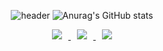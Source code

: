 

<div align=center> 
  
![header](https://capsule-render.vercel.app/api?text=Yongwoo%20Lee&type=waving&height=230&customColorList=1&fontColor=ffffff&fontAlignY=38)
![Anurag's GitHub stats](https://github-readme-stats.vercel.app/api?username=moolbum&show_icons=true&theme=tokyonight)
  
<a href="https://byul91oh.tistory.com/">
<img
src="http://img.shields.io/badge/-Tech%20Blog-655ced?style=flat&logo=github&link=https://byul91oh.tistory.com/"
style="height : auto; margin-left : 10px; margin-right : 10px;"/>
</a> <a href="https://www.instagram.com/94_yongyong_lee/?hl=ko">
<img
src="http://img.shields.io/badge/-Instagram-black?style=flat&logo=Instagram&link=https://instagram.com/fivepxint/"
style="height : auto; margin-left : 10px; margin-right : 10px;"/>
</a> <a href="mailto:dyddn304@gmail.com">
<img
src="https://img.shields.io/badge/Gmail-d14836?style=flat-square&logo=Gmail&logoColor=white&link=mailto:dyddn304@gmail.com"
style="height : auto; margin-left : 10px; margin-right : 10px;"/>
</a>

  
  
</div>



